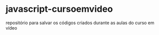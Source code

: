 # javascript-cursoemvideo
repositório para salvar os códigos criados durante as aulas do curso em vídeo
